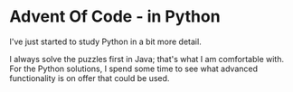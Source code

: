 # Advent Of Code - in Python
I've just started to study Python in a bit more detail.

I always solve the puzzles first in Java; that's what I am comfortable with.
For the Python solutions, I spend some time to see what advanced functionality is on offer that could be used.
